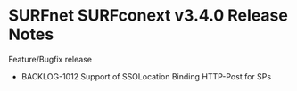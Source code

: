 # SURFnet SURFconext v3.4.0 Release Notes #

Feature/Bugfix release
* BACKLOG-1012 Support of SSOLocation Binding HTTP-Post for SPs